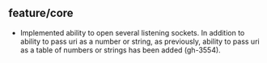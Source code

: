 ## feature/core
* Implemented ability to open several listening sockets.
  In addition to ability to pass uri as a number or string, as
  previously, ability to pass uri as a table of numbers or strings
  has been added (gh-3554).
